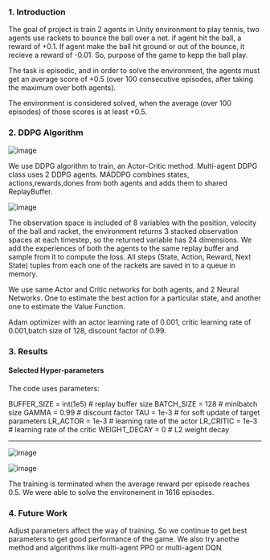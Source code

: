 
### 1. Introduction
The goal  of project is train 2 agents in Unity environment to play tennis, two agents use rackets to bounce the ball over a net. if agent hit the ball, a reward of +0.1. If agent make the ball hit ground or out of the bounce, it recieve a reward of -0.01. So, purpose of the game to kepp the ball play.

The task is episodic, and in order to solve the environment, the agents must get an average score of +0.5 (over 100 consecutive episodes, after taking the maximum over both agents).

The environment is considered solved, when the average (over 100 episodes) of those scores is at least +0.5.

### 2. DDPG Algorithm

![image](https://user-images.githubusercontent.com/31414852/115268320-26efeb80-a108-11eb-9157-6ae5a1a51af4.png)

We use DDPG algorithm to train, an Actor-Critic method. Multi-agent DDPG class uses 2 DDPG agents. MADDPG combines states, actions,rewards,dones from both agents and adds them to shared ReplayBuffer.

![image](https://user-images.githubusercontent.com/31414852/115271074-f2c9fa00-a10a-11eb-978b-c2b3cdd7698c.png)

The observation space is included of 8 variables with the position, velocity of the ball and racket, the environment returns 3 stacked observation spaces at each timestep, so the returned variable has 24 dimensions. We add the experiences of both the agents to the same replay buffer and sample from it to compute the loss. All steps (State, Action, Reward, Next State)  tuples  from each one of the rackets are saved in to a queue in memory.


We use same Actor and Critic networks for both agents, and 2 Neural Networks. One to estimate the best action for a particular state, and another one to estimate the Value Function.

Adam optimizer with an actor learning rate of 0.001, critic learning rate of 0.001,batch size of 128, discount factor of 0.99.

### 3. Results
#### Selected Hyper-parameters

The code uses parameters:

BUFFER_SIZE = int(1e5)  # replay buffer size
BATCH_SIZE = 128        # minibatch size
GAMMA = 0.99            # discount factor
TAU = 1e-3              # for soft update of target parameters
LR_ACTOR = 1e-3         # learning rate of the actor
LR_CRITIC = 1e-3        # learning rate of the critic
WEIGHT_DECAY = 0        # L2 weight decay

---

![image](https://user-images.githubusercontent.com/31414852/115264247-205f7500-a104-11eb-8444-c0943e0869e2.png)

![image](https://user-images.githubusercontent.com/31414852/115264271-26555600-a104-11eb-80f5-4abd16452c0b.png)

The training is terminated when the average reward per episode reaches 0.5. We were able to solve the environement in 1616 episodes.
### 4. Future Work
Adjust parameters affect the way of training. So we continue to get best parameters to get good performance of the game.
We also try anothe method and algorithms like multi-agent PPO or multi-agent DQN
